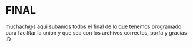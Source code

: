 # FINAL
muchach@s aqui subamos todos el final de lo que tenemos programado para facilitar la union y que sea con los archivos correctos, porfa y gracias :D
